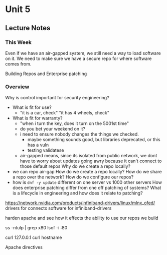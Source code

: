 # Unit 5






## Lecture Notes

### This Week

Even if we have an air-gapped system, we still need a way to load software on it.
We need to make sure we have a secure repo for where software comes from.

Building Repos and Enterprise patching

### Overview

Why is control important for security engineering?
  - What is fit for use?
    - "it is a car, check" "it has 4 wheels, check"
  - What is fit for warranty?
    - "when i turn the key, does it turn on the 5001st time"
    - do you bet your weekend on it?
    - i need to ensure nobody changes the things we checked.
      - maybe something sounds good, but libraries deprecated, or this has a vuln
      - testing validatese
    - air-gapped means, since its isolated from public network, we dont have to 
    worry about updates going awry because it can't connect to those default repos
Why do we create a repo locally?
  - we can repo air-gap
How do we create a repo locally?
How do we share a repo over the network?
How do we configure our repos?
  - how is `dnf -y update` different on one server vs 1000 other servers
How does enterprise patching differ from one off patching of systems?
What is a lifecycle in engineering and how does it relate to patching?




https://network.nvidia.com/products/infiniband-drivers/linux/mlnx_ofed/
drivers for connectx software for infiniband-drivers


harden apache and see how it effects the ability to use our repos we build


ss -ntulp | grep x80
lsof -i :80

curl 127.0.0.1
curl hostname


Apache directives





